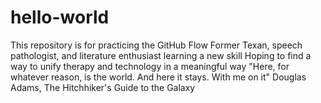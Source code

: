 # hello-world
This repository is for practicing the GitHub Flow
Former Texan, speech pathologist, and literature enthusiast learning a new skill
Hoping to find a way to unify therapy and technology in a meaningful way
   "Here, for whatever reason, is the world. And here it stays. With me on it" Douglas Adams, The Hitchhiker's Guide to the Galaxy
